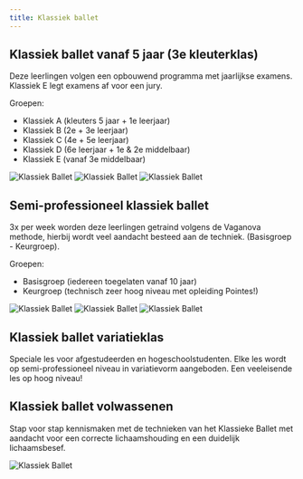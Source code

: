 ```yaml
---
title: Klassiek ballet
---
```

## Klassiek ballet vanaf 5 jaar (3e kleuterklas)

Deze leerlingen volgen een opbouwend programma met jaarlijkse examens. Klassiek E legt examens af voor een jury.

Groepen:

* Klassiek A (kleuters 5 jaar + 1e leerjaar)
* Klassiek B (2e + 3e leerjaar)
* Klassiek C (4e + 5e leerjaar)
* Klassiek D (6e leerjaar + 1e & 2e middelbaar)
* Klassiek E (vanaf 3e middelbaar)

![Klassiek Ballet](/pictures/dansrichtingen/klassiekballet/klassiekballet1.jpg)
![Klassiek Ballet](/pictures/dansrichtingen/klassiekballet/klassiekballet2.jpg)
![Klassiek Ballet](/pictures/dansrichtingen/klassiekballet/klassiekballet3.jpg)

## Semi-professioneel klassiek ballet

3x per week worden deze leerlingen getraind volgens de Vaganova methode, hierbij wordt veel aandacht besteed aan de techniek. (Basisgroep - Keurgroep).

Groepen:

* Basisgroep (iedereen toegelaten vanaf 10 jaar)
* Keurgroep (technisch zeer hoog niveau met opleiding Pointes!)

![Klassiek Ballet](/pictures/dansrichtingen/klassiekballet/semiprofessioneelballet1.jpg)
![Klassiek Ballet](/pictures/dansrichtingen/klassiekballet/semiprofessioneelballet2.jpg)
![Klassiek Ballet](/pictures/dansrichtingen/klassiekballet/semiprofessioneelballet3.jpg)

## Klassiek ballet variatieklas

Speciale les voor afgestudeerden en hogeschoolstudenten. Elke les wordt op semi-professioneel niveau in variatievorm aangeboden. Een veeleisende les op hoog niveau!

## Klassiek ballet volwassenen

Stap voor stap kennismaken met de technieken van het Klassieke Ballet met aandacht voor een correcte lichaamshouding en een duidelijk lichaamsbesef.

![Klassiek Ballet](/pictures/dansrichtingen/klassiekballet/klassiekvolwassenen1.jpg)
